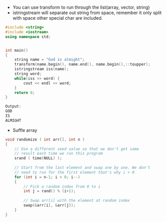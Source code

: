 
- You can use transform to run through the list(array, vector, string)
- istringstream will separate out string from space, remember it only split with space other special char are included.

```cpp
#include <string>
#include <iostream>
using namespace std; 


int main() 
{ 
    string name = "God is almight";
    transform(name.begin(), name.end(), name.begin(),::toupper);
    istringstream iss(name);
    string word;
    while(iss >> word) {
        cout << endl << word;
    }
	return 0; 
} 

Output:
GOD
IS
ALMIGHT
```

- Suffle array
```cpp
void randomize ( int arr[], int n ) 
{ 
    // Use a different seed value so that we don't get same 
    // result each time we run this program 
    srand ( time(NULL) ); 
  
    // Start from the last element and swap one by one. We don't 
    // need to run for the first element that's why i > 0 
    for (int i = n-1; i > 0; i--) 
    { 
        // Pick a random index from 0 to i 
        int j = rand() % (i+1); 
  
        // Swap arr[i] with the element at random index 
        swap(&arr[i], &arr[j]); 
    } 
} 
```

